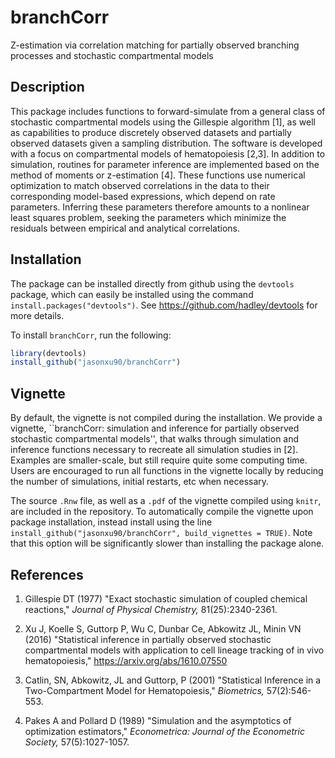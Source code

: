 branchCorr
=====

Z-estimation via correlation matching for partially observed branching processes and stochastic compartmental models

## Description
This package includes functions to forward-simulate from a general class of stochastic compartmental models using the Gillespie algorithm [1], as well as capabilities to produce discretely observed datasets and partially observed datasets given a sampling distribution. The software is developed with a focus on compartmental models of hematopoiesis [2,3]. In addition to simulation, routines for parameter inference are implemented based on the method of moments or z-estimation [4]. These functions use numerical optimization to match observed correlations in the data to their corresponding model-based expressions, which depend on rate parameters. Inferring these parameters therefore amounts to a nonlinear least squares problem, seeking the parameters which minimize the residuals between empirical and analytical correlations.  

## Installation
The package can be installed directly from github using the `devtools` package, which can easily be installed using the command `install.packages("devtools")`.
See https://github.com/hadley/devtools for more details.

To install `branchCorr`, run the following:
```r
library(devtools)
install_github("jasonxu90/branchCorr")
```

## Vignette
By default, the vignette is not compiled during the installation. We provide a vignette, ``branchCorr: simulation and inference for partially observed stochastic compartmental models'', that walks through simulation and inference functions necessary to recreate all simulation studies in [2]. Examples are smaller-scale, but still require quite some computing time. Users are encouraged to run all functions in the vignette locally by reducing the number of simulations, initial restarts, etc when necessary. 

The source `.Rnw` file, as well as a `.pdf` of the vignette compiled using `knitr`, are included in the repository. To automatically compile the vignette upon package installation, instead install using the line
`install_github("jasonxu90/branchCorr", build_vignettes = TRUE)`. Note that this option will be significantly slower than installing the package alone.


## References
1.  Gillespie DT (1977) "Exact stochastic simulation of coupled chemical reactions," *Journal of Physical Chemistry,* 81(25):2340-2361.

2. Xu J, Koelle S, Guttorp P, Wu C, Dunbar Ce, Abkowitz JL, Minin VN (2016) "Statistical inference in partially observed stochastic compartmental models with application to cell lineage tracking of in vivo hematopoiesis," https://arxiv.org/abs/1610.07550

3. Catlin, SN, Abkowitz, JL and Guttorp, P (2001) "Statistical Inference in a Two-Compartment Model for Hematopoiesis," *Biometrics,* 57(2):546-553.

4. Pakes A and Pollard D (1989) "Simulation and the asymptotics of optimization estimators," *Econometrica: Journal of the Econometric Society,* 57(5):1027-1057. 
